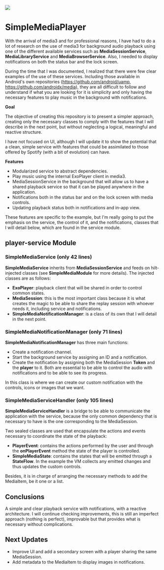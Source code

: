 <img src="https://1.bp.blogspot.com/-ozOGH_S7zRw/YXmIexkIUqI/AAAAAAAARJw/QjXHsKGzUhAUSy9ocwFBnyckWAOOWcplgCLcBGAsYHQ/s0/Introducing-Media3-SOCIAL%2B%25282%2529.png">

# SimpleMediaPlayer

With the arrival of media3 and for professional reasons, I have had to do a lot of research on the use of media3 for background audio playback using one of the different available services such as **MediaSessionService**, **MediaLibraryService** and **MediaBrowserService**. Also, I needed to display notifications on both the status bar and the lock screen.

During the time that I was documented, I realized that there were few clear examples of the use of these services. Including those available in Android's own repositories (https://github.com/android/uamp, https://github.com/androidx/media), they are all difficult to follow and understand if what you are looking for it is simplicity and only having the necessary features to play music in the background with notifications.

**Goal**

The objective of creating this repository is to present a simpler approach, creating only the necessary classes to comply with the features that I will describe in the next point, but without neglecting a logical, meaningful and reactive structure.

I have not focused on UI, although I will update it to show the potential that a clean, simple service with features that could be assimilated to those offered by Spotify (with a bit of evolution) can have.

**Features**
- Modularized service to abstract dependencies.
- Play music using the internal ExoPlayer client in media3.
- MediaSessionService in the background that will allow us to have a shared playback service so that it can be played anywhere in the application.
- Notifications both in the status bar and on the lock screen with media controls.
- Updating playback status both in notifications and in-app view.

These features are specific to the example, but I'm really going to put the emphasis on the service, the control of it, and the notifications, classes that I will detail below, which are found in the service module. 

## player-service Module

### SimpleMediaService (only 42 lines)

**SimpleMediaService** inherits from **MediaSessionService** and feeds on hilt-injected classes (see **SimpleMediaModule** for more details). The injected classes are as follows:
- **ExoPlayer**: playback client that will be shared in order to control common states.
- **MediaSession**: this is the most important class because it is what creates the magic to be able to share the replay session with whoever needs it, including service and notifications.
- **SimpleMediaNotificationManager**: is a class of its own that I will detail in the next point.

### SimpleMediaNotificationManager (only 71 lines)

**SimpleMediaNotificationManager** has three main functions:
- Create a notification channel.
- Start the background service by assigning an ID and a notification.
- Create the notification by assigning both the MediaSession **Token** and the **player** to it. Both are essential to be able to control the audio with notifications and to be able to see its progress.

In this class is where we can create our custom notification with the controls, icons or images that we want.

### SimpleMediaServiceHandler (only 105 lines)

**SimpleMediaServiceHandler** is a bridge to be able to communicate the application with the service, because the only common dependency that is necessary to have is the one corresponding to the MediaSession. 

Two sealed classes are used that encapsulate the actions and events necessary to coordinate the state of the playback:
- **PlayerEvent**: contains the actions performed by the user and through the **onPlayerEvent** method the state of the player is controlled.
- **SimpleMediaState**: contains the states that will be emitted through a **StateFlow**. In the example the VM collects any emitted changes and thus updates the custom controls.

Besides, it is in charge of arranging the necessary methods to add the MediaItem, be it one or a list.

## Conclusions

A simple and clear playback service with notifications, with a reactive architecture. I will continue checking improvements, this is still an imperfect approach (nothing is perfect), improvable but that provides what is necessary without complications.

## Next Updates
- Improve UI and add a secondary screen with a player sharing the same MediaSession.
- Add metadata to the MediaItem to display images in notifications.
